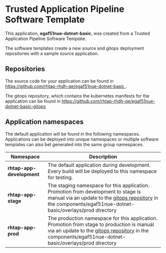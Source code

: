 # Trusted Application Pipeline Software Template

This application, **egaf51nue-dotnet-basic**, was created from a Trusted Application Pipeline Software Template.

The software templates create a new source and gitops deployment repositories with a sample source application. 

## Repositories

The source code for your application can be found in [https://github.com/rhtap-rhdh-qe/egaf51nue-dotnet-basic ](https://github.com/rhtap-rhdh-qe/egaf51nue-dotnet-basic ).
 
The gitops repository, which contains the kubernetes manifests for the application can be found in 
[https://github.com/rhtap-rhdh-qe/egaf51nue-dotnet-basic-gitops ](https://github.com/rhtap-rhdh-qe/egaf51nue-dotnet-basic-gitops ) 

## Application namespaces 

The default application will be found in the following namespaces. Applications can be deployed into unique namespaces or multiple software templates can also bet generated into the same group namespaces.  

|  Namespace   |  Description   |  
| -------- | -------- |   
| **rhtap-app-development** | The default application during development. Every build will be deployed to this namespace for testing. | 
| **rhtap-app-stage** | The staging namespace for this application. Promotion from development to stage is manual via an update to the [gitops repository](https://github.com/rhtap-rhdh-qe/egaf51nue-dotnet-basic-gitops ) in the components/egaf51nue-dotnet-basic/overlays/prod directory |  
| **rhtap-app-prod** | The production namespace for this application. Promotion from stage to production is manual via an update to the [gitops repository](https://github.com/rhtap-rhdh-qe/egaf51nue-dotnet-basic-gitops ) in the components/egaf51nue-dotnet-basic/overlays/prod directory | 